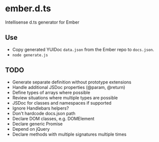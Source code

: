 # ember.d.ts

Intellisense d.ts generator for Ember

## Use

* Copy generated YUIDoc `data.json` from the Ember repo to `docs.json`.
* `node generate.js`

## TODO

* Generate separate definition without prototype extensions
* Handle additional JSDoc properties (@param, @return)
* Define types of arrays where possible
* Review situations where multiple types are possible
* JSDoc for classes and namespaces if supported
* Ignore Handlebars helpers?
* Don't hardcode docs.json path
* Declare DOM classes, e.g. DOMElement
* Declare generic Promise
* Depend on jQuery
* Declare methods with multiple signatures multiple times